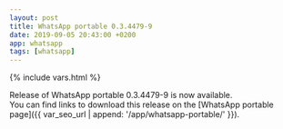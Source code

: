 ```yaml
---
layout: post
title: WhatsApp portable 0.3.4479-9
date: 2019-09-05 20:43:00 +0200
app: whatsapp
tags: [whatsapp]
---
```

{% include vars.html %}

Release of WhatsApp portable 0.3.4479-9 is now available.<br />
You can find links to download this release on the [WhatsApp portable page]({{ var_seo_url | append: '/app/whatsapp-portable/' }}).